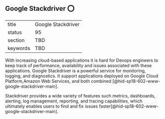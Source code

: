 ## Google Stackdriver :o:


|          |                    |
| -------- | ------------------ |
| title    | Google Stackdriver |
| status   | 95                 |
| section  | TBD                |
| keywords | TBD                |



With increasing cloud-based applications it is hard for Devops engineers
to keep track of performance, availability and issues associated with
these applications. Google Stackdriver is a powerful service for
monitoring, logging, and diagnostics. It support applications deployed
on Google Cloud Platform,Amazon Web Services, and both combined
[@hid-sp18-602-www-google-stackdriver-main].

Stackdriver provides a wide variety of features such metrics,
dashboards, alerting, log management, reporting, and tracing
capabilities, which ultimately enables users to find and fix issues
faster[@hid-sp18-602-www-google-stackdriver-main].
